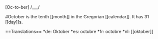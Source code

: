 [Oc-to-ber] /___/

#October is the tenth [[month]] in the Gregorian [[calendar]]. It has 31 [[day]]s.

==Translations==
*de: Oktober
*es: octubre
*fr: octobre
*nl: [[oktober]]